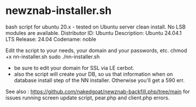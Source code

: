 # newznab-installer.sh
bash script for ubuntu 20.x - tested on Ubuntu server clean install.
No LSB modules are available.
Distributor ID: Ubuntu
Description:    Ubuntu 24.04.1 LTS
Release:        24.04
Codename:       noble

Edit the script to your needs, your domain and your passwords, etc.
chmod +x nn-installer.sh
sudo ./nn-installer.sh

* be sure to edit your domain for SSL via LE cerbot.
* also the script will create your DB, so us that information when on database install step of the NN installer. Otherwise you'll get a 590 err.
  

See also : https://github.com/nakedgoat/newznab-backfill.php/tree/main
for issues running screen update script, pear.php and client.php errors.

